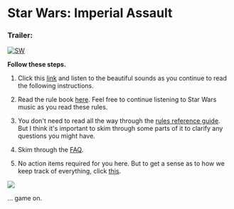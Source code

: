 # Star Wars: Imperial Assault

### Trailer:  
[![SW](http://img.youtube.com/vi/lFUkS6UvK3o/0.jpg)](https://www.youtube.com/watch?v=lFUkS6UvK3o "SW")


**Follow these steps.**

1. Click this [link](https://www.youtube.com/watch?v=UDZa6SdnAgo) and listen to the beautiful sounds as you continue to read the following instructions.

2. Read the rule book [here](https://images-cdn.fantasyflightgames.com/filer_public/84/fc/84fcff54-eafe-45ec-acf4-538a86e1acfc/imperial_assault_learn_to_play_guide.pdf). Feel free to continue listening to Star Wars music as you read these rules.

3. You don't need to read all the way through the [rules reference guide](https://images-cdn.fantasyflightgames.com/filer_public/ef/86/ef866943-534b-429e-b8db-7d99875431b7/imperial_assault_rules_reference_guide.pdf). But I think it's important to skim through some parts of it to clarify any questions you might have. 

4. Skim through the [FAQ](https://images-cdn.fantasyflightgames.com/filer_public/4c/be/4cbe8a20-4066-4348-ab6f-f9d0d45bd8c1/swi_faq_v22.pdf).

5. No action items required for you here. But to get a sense as to how we keep track of everything, click [this](https://images-cdn.fantasyflightgames.com/filer_public/61/d5/61d51b57-523e-4413-9a3b-884d145a1af4/campaignlog.pdf).

![](http://i.imgur.com/4rorTuV.jpg)

... game on.
